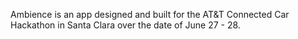 Ambience is an app designed and built for the AT&T Connected Car Hackathon in Santa Clara over the date of June 27 - 28.

